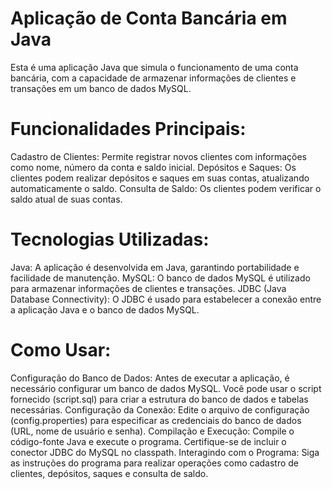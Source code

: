 # Aplicação de Conta Bancária em Java
Esta é uma aplicação Java que simula o funcionamento de uma conta bancária, com a capacidade de armazenar informações de clientes e transações em um banco de dados MySQL.

# Funcionalidades Principais:
Cadastro de Clientes: Permite registrar novos clientes com informações como nome, número da conta e saldo inicial.
Depósitos e Saques: Os clientes podem realizar depósitos e saques em suas contas, atualizando automaticamente o saldo.
Consulta de Saldo: Os clientes podem verificar o saldo atual de suas contas.

# Tecnologias Utilizadas:
Java: A aplicação é desenvolvida em Java, garantindo portabilidade e facilidade de manutenção.
MySQL: O banco de dados MySQL é utilizado para armazenar informações de clientes e transações.
JDBC (Java Database Connectivity): O JDBC é usado para estabelecer a conexão entre a aplicação Java e o banco de dados MySQL.

# Como Usar:
Configuração do Banco de Dados: Antes de executar a aplicação, é necessário configurar um banco de dados MySQL. Você pode usar o script fornecido (script.sql) para criar a estrutura do banco de dados e tabelas necessárias.
Configuração da Conexão: Edite o arquivo de configuração (config.properties) para especificar as credenciais do banco de dados (URL, nome de usuário e senha).
Compilação e Execução: Compile o código-fonte Java e execute o programa. Certifique-se de incluir o conector JDBC do MySQL no classpath.
Interagindo com o Programa: Siga as instruções do programa para realizar operações como cadastro de clientes, depósitos, saques e consulta de saldo.
